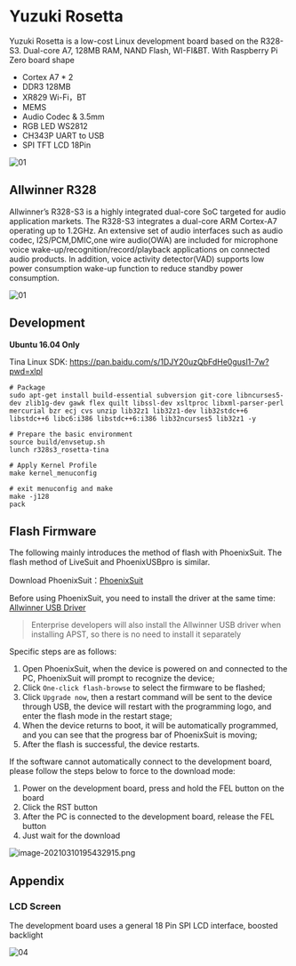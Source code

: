 # Yuzuki Rosetta

Yuzuki Rosetta is a low-cost Linux development board based on the R328-S3. Dual-core A7, 128MB RAM, NAND Flash, WI-FI&BT. With Raspberry Pi Zero board shape

- Cortex A7 * 2
- DDR3 128MB
- XR829 Wi-Fi，BT
- MEMS
- Audio Codec & 3.5mm
- RGB LED WS2812
- CH343P UART to USB
- SPI TFT LCD 18Pin

![01](Bitmap/02.jpeg)

## Allwinner R328

Allwinner’s R328-S3 is a highly integrated dual-core SoC targeted for audio application markets. The R328-S3 integrates a dual-core ARM Cortex-A7 operating up to 1.2GHz. An extensive set of audio interfaces such as audio codec, I2S/PCM,DMIC,one wire audio(OWA) are included for microphone voice wake-up/recognition/record/playback applications on connected audio products. In addition, voice activity detector(VAD) supports low power consumption wake-up function to reduce standby power consumption.

![01](Bitmap/03.png)

## Development

**Ubuntu 16.04 Only**

Tina Linux SDK: https://pan.baidu.com/s/1DJY20uzQbFdHe0gusl1-7w?pwd=xlpl 

```
# Package
sudo apt-get install build-essential subversion git-core libncurses5-dev zlib1g-dev gawk flex quilt libssl-dev xsltproc libxml-parser-perl mercurial bzr ecj cvs unzip lib32z1 lib32z1-dev lib32stdc++6 libstdc++6 libc6:i386 libstdc++6:i386 lib32ncurses5 lib32z1 -y

# Prepare the basic environment
source build/envsetup.sh
lunch r328s3_rosetta-tina

# Apply Kernel Profile
make kernel_menuconfig

# exit menuconfig and make
make -j128 
pack
```

## Flash Firmware

The following mainly introduces the method of flash with PhoenixSuit. The flash method of LiveSuit and PhoenixUSBpro is similar.

Download PhoenixSuit：[PhoenixSuit](https://www.aw-ol.com/downloads/resources/13)

Before using PhoenixSuit, you need to install the driver at the same time: [Allwinner USB Driver](https://www.aw-ol.com/downloads/resources/15)

> Enterprise developers will also install the Allwinner USB driver when installing APST, so there is no need to install it separately

Specific steps are as follows:

1. Open PhoenixSuit, when the device is powered on and connected to the PC, PhoenixSuit will prompt to recognize the device;
2. Click `One-click flash-browse` to select the firmware to be flashed;
3. Click `Upgrade now`, then a restart command will be sent to the device through USB, the device will restart with the programming logo, and enter the flash mode in the restart stage;
4.  When the device returns to boot, it will be automatically programmed, and you can see that the progress bar of PhoenixSuit is moving;
5. After the flash is successful, the device restarts.

If the software cannot automatically connect to the development board, please follow the steps below to force to the download mode:

1. Power on the development board, press and hold the FEL button on the board
2. Click the RST button
3. After the PC is connected to the development board, release the FEL button
4. Just wait for the download

![image-20210310195432915.png](Bitmap/image-20210310195432915.png)

## Appendix

### LCD Screen

The development board uses a general 18 Pin SPI LCD interface, boosted backlight

![04](Bitmap/04.jpg)
